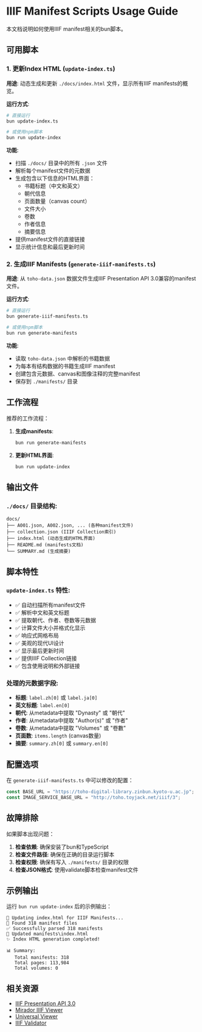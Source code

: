# IIIF Manifest Scripts Usage Guide

本文档说明如何使用IIIF manifest相关的bun脚本。

## 可用脚本

### 1. 更新Index HTML (`update-index.ts`)

**用途**: 动态生成和更新 `./docs/index.html` 文件，显示所有IIIF manifests的概览。

**运行方式**:
```bash
# 直接运行
bun update-index.ts

# 或使用npm脚本
bun run update-index
```

**功能**:
- 扫描 `./docs/` 目录中的所有 `.json` 文件
- 解析每个manifest文件的元数据
- 生成包含以下信息的HTML界面：
  - 书籍标题（中文和英文）
  - 朝代信息
  - 页面数量（canvas count）
  - 文件大小
  - 卷数
  - 作者信息
  - 摘要信息
- 提供manifest文件的直接链接
- 显示统计信息和最后更新时间

### 2. 生成IIIF Manifests (`generate-iiif-manifests.ts`)

**用途**: 从 `toho-data.json` 数据文件生成IIIF Presentation API 3.0兼容的manifest文件。

**运行方式**:
```bash
# 直接运行
bun generate-iiif-manifests.ts

# 或使用npm脚本  
bun run generate-manifests
```

**功能**:
- 读取 `toho-data.json` 中解析的书籍数据
- 为每本有结构数据的书籍生成IIIF manifest
- 创建包含元数据、canvas和图像注释的完整manifest
- 保存到 `./manifests/` 目录

## 工作流程

推荐的工作流程：

1. **生成manifests**:
   ```bash
   bun run generate-manifests
   ```

2. **更新HTML界面**:
   ```bash
   bun run update-index
   ```

## 输出文件

### `./docs/` 目录结构:
```
docs/
├── A001.json, A002.json, ... (各种manifest文件)
├── collection.json (IIIF Collection索引)
├── index.html (动态生成的HTML界面)
├── README.md (manifests文档)
└── SUMMARY.md (生成摘要)
```

## 脚本特性

### `update-index.ts` 特性:
- ✅ 自动扫描所有manifest文件
- ✅ 解析中文和英文标题
- ✅ 提取朝代、作者、卷数等元数据
- ✅ 计算文件大小并格式化显示
- ✅ 响应式网格布局
- ✅ 美观的现代UI设计
- ✅ 显示最后更新时间
- ✅ 提供IIIF Collection链接
- ✅ 包含使用说明和外部链接

### 处理的元数据字段:
- **标题**: `label.zh[0]` 或 `label.ja[0]`
- **英文标题**: `label.en[0]`
- **朝代**: 从metadata中提取 "Dynasty" 或 "朝代"
- **作者**: 从metadata中提取 "Author(s)" 或 "作者"
- **卷数**: 从metadata中提取 "Volumes" 或 "卷數"
- **页面数**: `items.length` (canvas数量)
- **摘要**: `summary.zh[0]` 或 `summary.en[0]`

## 配置选项

在 `generate-iiif-manifests.ts` 中可以修改的配置：

```typescript
const BASE_URL = "https://toho-digital-library.zinbun.kyoto-u.ac.jp";
const IMAGE_SERVICE_BASE_URL = "http://toho.toyjack.net/iiif/3";
```

## 故障排除

如果脚本出现问题：

1. **检查依赖**: 确保安装了bun和TypeScript
2. **检查文件路径**: 确保在正确的目录运行脚本
3. **检查权限**: 确保有写入 `./manifests/` 目录的权限
4. **检查JSON格式**: 使用validate脚本检查manifest文件

## 示例输出

运行 `bun run update-index` 后的示例输出：
```
🔄 Updating index.html for IIIF Manifests...
📄 Found 318 manifest files
✅ Successfully parsed 318 manifests
📝 Updated manifests\index.html
✨ Index HTML generation completed!

📊 Summary:
   Total manifests: 318
   Total pages: 113,984
   Total volumes: 0
```

## 相关资源

- [IIIF Presentation API 3.0](https://iiif.io/api/presentation/3.0/)
- [Mirador IIIF Viewer](https://projectmirador.org/)
- [Universal Viewer](https://universalviewer.io/)
- [IIIF Validator](https://presentation-validator.iiif.io/)
